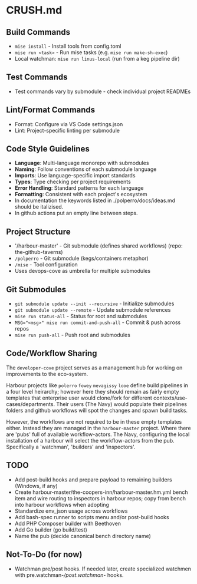 # CRUSH.md

## Build Commands
- `mise install` - Install tools from config.toml
- `mise run <task>` - Run mise tasks (e.g. `mise run make-sh-exec`)
- Local watchman: `mise run linus-local` (run from a keg pipeline dir)

## Test Commands
- Test commands vary by submodule - check individual project READMEs

## Lint/Format Commands
- Format: Configure via VS Code settings.json
- Lint: Project-specific linting per submodule

## Code Style Guidelines
- **Language**: Multi-language monorepo with submodules
- **Naming**: Follow conventions of each submodule language
- **Imports**: Use language-specific import standards
- **Types**: Type checking per project requirements
- **Error Handling**: Standard patterns for each language
- **Formatting**: Consistent with each project's ecosystem
- In documentation the keywords listed in ./polperro/docs/ideas.md should be italizised.
- In github actions put an empty line between steps.

## Project Structure
- '/harbour-master' - Git submodule (defines shared workflows) (repo: the-github-taverns)
- `/polperro` - Git submodule (kegs/containers metaphor)
- `/mise` - Tool configuration
- Uses devops-cove as umbrella for multiple submodules

## Git Submodules
- `git submodule update --init --recursive` - Initialize submodules
- `git submodule update --remote` - Update submodule references
- `mise run status-all` - Status for root and submodules
- `MSG="<msg>" mise run commit-and-push-all` - Commit & push across repos
- `mise run push-all` - Push root and submodules

## Code/Workflow Sharing

The `developer-cove` project serves as a management hub for working on improvements to the eco-system.

Harbour projects like `polerro` `fowey` `mevagissy` `looe` define build pipelines in a four level heirarchy;
however here they should remain as fairly empty templates that enterprise user would clone/fork for different 
contexts/use-cases/departments. Their users (The Navy) would populate their pipelines folders and github
workflows will spot the changes and spawn build tasks. 

However, the workflows are not required to be in these empty templates either. Instead they are managed in
the `harbour-master` project. Where there are 'pubs' full of available workflow-actors. The Navy,
configuring the local installation of a harbour will select the workflow-actors from the pub. 
Specifically a 'watchman', 'builders' and 'inspectors'.

## TODO
- Add post-build hooks and prepare payload to remaining builders (Windows, if any)
- Create harbour-master/the-coopers-inn/harbour-master.hm.yml bench item and wire routing to inspectors in harbour repos; copy from bench into harbour workflows when adopting
- Standardize env_json usage across workflows
- Add bash-spec runner to scripts menu and/or post-build hooks
- Add PHP Composer builder with Beethoven
- Add Go builder (go build/test)
- Name the pub (decide canonical bench directory name)

## Not-To-Do (for now)
- Watchman pre/post hooks. If needed later, create specialized watchmen with pre.watchman-*/post.watchman-* hooks.

